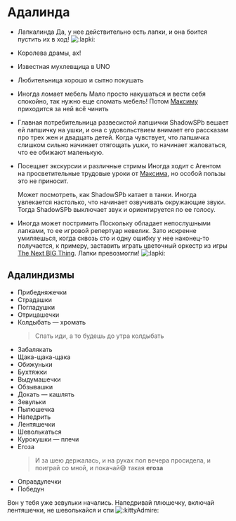 # Адалинда

* Лапкалинда
  Да, у нее действительно есть лапки, и она боится пустить их в ход! ![:lapki:](https://cdn.discordapp.com/emojis/1121576651931779112.webp?size=20&quality=lossless)

* Королева драмы, ах!

* Известная мухлевщица в UNO

* Любительница хорошо и сытно покушать

* Иногда ломает мебель
  Мало просто накушаться и вести себя спокойно, так нужно еще сломать мебель! Потом [Максиму](./enurezo.md) приходится за ней всё чинить

* Главная потребительница развесистой лапшички
  ShadowSPb вешает ей лапшичку на ушки, и она с удовольствием внимает его рассказам про трех жен и двадцать детей. Когда чувствует, что лапшичка слишком сильно начинает отягощать ушки, то начинает жаловаться, что ее обижают маленькую.

* Посещает экскурсии и различные стримы
  Иногда ходит с Агентом на просветительные трудовые уроки от [Максима](./enurezo.md), но особой пользы это не приносит.

  Может посмотреть, как ShadowSPb катает в танки. Иногда увлекается настолько, что начинает озвучивать окружающие звуки. Тогда ShadowSPb выключает звук и ориентируется по ее голосу.

* Иногда может постримить
  Поскольку обладает непослушными лапками, то ее игровой репертуар невелик. Зато искренне умиляешься, когда сквозь сто и одну ошибку у нее наконец-то получается, к примеру, заставить играть цветочный оркестр из игры [The Next BIG Thing](https://ru.wikipedia.org/wiki/The_Next_BIG_Thing). Лапки превозмогли! ![:lapki:](https://cdn.discordapp.com/emojis/1121576651931779112.webp?size=20&quality=lossless)

## Адалиндизмы

* Прибедняжечки
* Страдашки
* Погладушки
* Отрицашечки
* Колдыбать — хромать
  > Спать иди, а то будешь до утра колдыбать
* Забалякать
* Щака-щака-щака
* Обижуньки
* Бухтяжки
* Выдумашечки
* Обзывашки
* Дохать — кашлять
* Зевульки
* Пылюшечка
* Напедрить
* Лентяшечки
* Шеволькаться
* Курокушки — плечи
* Егоза
  > И за шею держалась, и на руках пол вечера просидела, и поиграй со мной, и покачай😅 такая **егоза**
* Оправдулечки
* Победун

Вон у тебя уже зевульки начались. Напедривай плюшечку, включай лентяшечки, не шеволькайся и спи ![:kittyAdmire:](https://cdn.discordapp.com/emojis/1037513315993260093.webp?size=20&quality=lossless)
